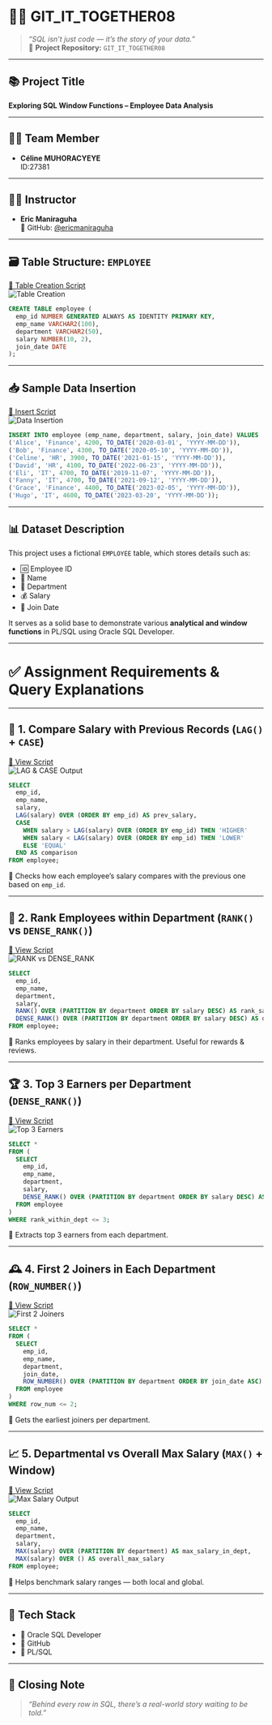# 🧾✨ GIT_IT_TOGETHER08

> *“SQL isn’t just code — it’s the story of your data.”*  
> 📁 **Project Repository:** `GIT_IT_TOGETHER08`

---

## 📚 Project Title  
**Exploring SQL Window Functions – Employee Data Analysis**

---

## 👩‍💻 Team Member  
- **Céline MUHORACYEYE**  
  ID:27381
---

## 🧑‍🏫 Instructor  
- **Eric Maniraguha**  
  🔗 GitHub: [@ericmaniraguha](https://github.com/ericmaniraguha)

---

## 🗃️ Table Structure: `EMPLOYEE`

[📄 Table Creation Script](https://github.com/Muhoracyeye-Celine/GIT_IT_TOGETHER08/blob/ce53472b5d7797a1fd89b2af54f02a0b77b83838/Project%20separate%20syntax/DATA%20CREATION%20AND%20INSERTION%20OF%20DATA.sql)  
![Table Creation](https://github.com/Muhoracyeye-Celine/GIT_IT_TOGETHER08/blob/ce53472b5d7797a1fd89b2af54f02a0b77b83838/project%20screenshots/CREATION%20AND%20INSERTION%20OF%20THE%20DATA.jpg)

```sql
CREATE TABLE employee (
  emp_id NUMBER GENERATED ALWAYS AS IDENTITY PRIMARY KEY,
  emp_name VARCHAR2(100),
  department VARCHAR2(50),
  salary NUMBER(10, 2),
  join_date DATE
);
```

---

## 📥 Sample Data Insertion

[📄 Insert Script](https://github.com/ishimweMOSES/The-Semi-Colons/blob/7e7b2fc0bf834afc433643a57362f72aaf02d7d7/Separate%20Sql%20scripts/creating%20table%20synthax%20.sql)  
![Data Insertion](https://github.com/ishimweMOSES/The-Semi-Colons/blob/3dc3aaa9d11016ba97f08a93b47bbbe09419500e/images/table%20creation%20.png)

```sql
INSERT INTO employee (emp_name, department, salary, join_date) VALUES
('Alice', 'Finance', 4200, TO_DATE('2020-03-01', 'YYYY-MM-DD')),
('Bob', 'Finance', 4300, TO_DATE('2020-05-10', 'YYYY-MM-DD')),
('Celine', 'HR', 3900, TO_DATE('2021-01-15', 'YYYY-MM-DD')),
('David', 'HR', 4100, TO_DATE('2022-06-23', 'YYYY-MM-DD')),
('Eli', 'IT', 4700, TO_DATE('2019-11-07', 'YYYY-MM-DD')),
('Fanny', 'IT', 4700, TO_DATE('2021-09-12', 'YYYY-MM-DD')),
('Grace', 'Finance', 4400, TO_DATE('2023-02-05', 'YYYY-MM-DD')),
('Hugo', 'IT', 4600, TO_DATE('2023-03-20', 'YYYY-MM-DD'));
```

---

## 📊 Dataset Description

This project uses a fictional `EMPLOYEE` table, which stores details such as:

- 🆔 Employee ID  
- 👤 Name  
- 🏢 Department  
- 💰 Salary  
- 📅 Join Date  

It serves as a solid base to demonstrate various **analytical and window functions** in PL/SQL using Oracle SQL Developer.

---

# ✅ Assignment Requirements & Query Explanations

---

## 🔁 1. Compare Salary with Previous Records (`LAG()` + `CASE`)

[🧾 View Script](https://github.com/Muhoracyeye-Celine/GIT_IT_TOGETHER08/blob/ce53472b5d7797a1fd89b2af54f02a0b77b83838/Project%20separate%20syntax/compare%20values%20with%20previous%20record%20using%20LAG.sql)  
![LAG & CASE Output](https://github.com/Muhoracyeye-Celine/GIT_IT_TOGETHER08/blob/ce53472b5d7797a1fd89b2af54f02a0b77b83838/project%20screenshots/USING%20LAG%20AND%20LEAD.jpg)

```sql
SELECT 
  emp_id, 
  emp_name, 
  salary, 
  LAG(salary) OVER (ORDER BY emp_id) AS prev_salary,
  CASE 
    WHEN salary > LAG(salary) OVER (ORDER BY emp_id) THEN 'HIGHER'
    WHEN salary < LAG(salary) OVER (ORDER BY emp_id) THEN 'LOWER'
    ELSE 'EQUAL'
  END AS comparison
FROM employee;
```

📌 Checks how each employee’s salary compares with the previous one based on `emp_id`.

---

## 🏅 2. Rank Employees within Department (`RANK()` vs `DENSE_RANK()`)

[🧾 View Script](https://github.com/Muhoracyeye-Celine/GIT_IT_TOGETHER08/blob/ce53472b5d7797a1fd89b2af54f02a0b77b83838/Project%20separate%20syntax/ranking%20employees%20using%20RANK%20AND%20DENSE_RANNK().sql)  
![RANK vs DENSE_RANK](https://github.com/Muhoracyeye-Celine/GIT_IT_TOGETHER08/blob/ce53472b5d7797a1fd89b2af54f02a0b77b83838/project%20screenshots/USING%20RANK()%20AND%20DENSE_RANK.jpg)

```sql
SELECT 
  emp_id, 
  emp_name, 
  department, 
  salary,
  RANK() OVER (PARTITION BY department ORDER BY salary DESC) AS rank_salary,
  DENSE_RANK() OVER (PARTITION BY department ORDER BY salary DESC) AS dense_rank_salary
FROM employee;
```

📌 Ranks employees by salary in their department. Useful for rewards & reviews.

---

## 🏆 3. Top 3 Earners per Department (`DENSE_RANK()`)

[🧾 View Script](https://github.com/Muhoracyeye-Celine/GIT_IT_TOGETHER08/blob/ce53472b5d7797a1fd89b2af54f02a0b77b83838/Project%20separate%20syntax/identifying%20top%203%20employees%20per%20department.sql)  
![Top 3 Earners](https://github.com/Muhoracyeye-Celine/GIT_IT_TOGETHER08/blob/ce53472b5d7797a1fd89b2af54f02a0b77b83838/project%20screenshots/FETCHING%20TOP%203%20RECORDS%20PER%20DEPARTMENT.jpg)

```sql
SELECT *
FROM (
  SELECT 
    emp_id, 
    emp_name, 
    department, 
    salary,
    DENSE_RANK() OVER (PARTITION BY department ORDER BY salary DESC) AS rank_within_dept
  FROM employee
)
WHERE rank_within_dept <= 3;
```

📌 Extracts top 3 earners from each department.

---

## 🕰️ 4. First 2 Joiners in Each Department (`ROW_NUMBER()`)

[🧾 View Script](https://github.com/Muhoracyeye-Celine/GIT_IT_TOGETHER08/blob/ce53472b5d7797a1fd89b2af54f02a0b77b83838/Project%20separate%20syntax/fetching%20top%202%20employees%20who%20joined%20the%20department%20accoirding%20to%20date.sql)  
![First 2 Joiners](https://github.com/Muhoracyeye-Celine/GIT_IT_TOGETHER08/blob/ce53472b5d7797a1fd89b2af54f02a0b77b83838/project%20screenshots/FETCHING%20TOP%20%202%20EMPLOYEES%20ACCORDIND%20TO%20DATE.jpg)

```sql
SELECT *
FROM (
  SELECT 
    emp_id, 
    emp_name, 
    department, 
    join_date,
    ROW_NUMBER() OVER (PARTITION BY department ORDER BY join_date ASC) AS row_num
  FROM employee
)
WHERE row_num <= 2;
```

📌 Gets the earliest joiners per department.

---

## 📈 5. Departmental vs Overall Max Salary (`MAX()` + Window)

[🧾 View Script](https://github.com/Muhoracyeye-Celine/GIT_IT_TOGETHER08/blob/ce53472b5d7797a1fd89b2af54f02a0b77b83838/Project%20separate%20syntax/aggregation%20with%20window%20functions.sql)  
![Max Salary Output](https://github.com/Muhoracyeye-Celine/GIT_IT_TOGETHER08/blob/ce53472b5d7797a1fd89b2af54f02a0b77b83838/project%20screenshots/AGGRETION%20BY%20WINDOW%20FUNCTIONS.jpg)

```sql
SELECT 
  emp_id, 
  emp_name, 
  department, 
  salary,
  MAX(salary) OVER (PARTITION BY department) AS max_salary_in_dept,
  MAX(salary) OVER () AS overall_max_salary
FROM employee;
```

📌 Helps benchmark salary ranges — both local and global.

---

## 🧰 Tech Stack
- 🐘 Oracle SQL Developer  
- 📂 GitHub  
- 📄 PL/SQL

---

## 🎉 Closing Note
> *“Behind every row in SQL, there’s a real-world story waiting to be told.”*

















